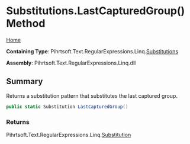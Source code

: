 # Substitutions\.LastCapturedGroup\(\) Method

[Home](../../../../../../README.md)

**Containing Type**: Pihrtsoft\.Text\.RegularExpressions\.Linq\.[Substitutions](../README.md)

**Assembly**: Pihrtsoft\.Text\.RegularExpressions\.Linq\.dll

## Summary

Returns a substitution pattern that substitutes the last captured group\.

```csharp
public static Substitution LastCapturedGroup()
```

### Returns

Pihrtsoft\.Text\.RegularExpressions\.Linq\.[Substitution](../../Substitution/README.md)

